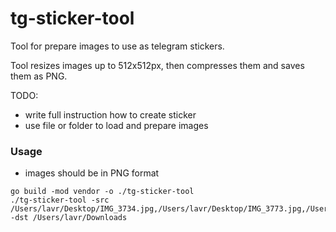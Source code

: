 # tg-sticker-tool

Tool for prepare images to use as telegram stickers.

Tool resizes images up to 512x512px, then compresses them and saves them as PNG.

TODO:
- write full instruction how to create sticker
- use file or folder to load and prepare images

### Usage

- images should be in PNG format

```shell
go build -mod vendor -o ./tg-sticker-tool
./tg-sticker-tool -src /Users/lavr/Desktop/IMG_3734.jpg,/Users/lavr/Desktop/IMG_3773.jpg,/Users/lavr/Desktop/IMG_3832.jpg -dst /Users/lavr/Downloads
```
